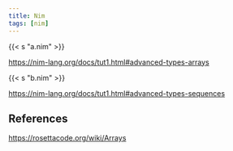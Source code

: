 ```yaml
---
title: Nim
tags: [nim]
---
```


{{< s "a.nim" >}}

<https://nim-lang.org/docs/tut1.html#advanced-types-arrays>

{{< s "b.nim" >}}

<https://nim-lang.org/docs/tut1.html#advanced-types-sequences>

## References

<https://rosettacode.org/wiki/Arrays>

